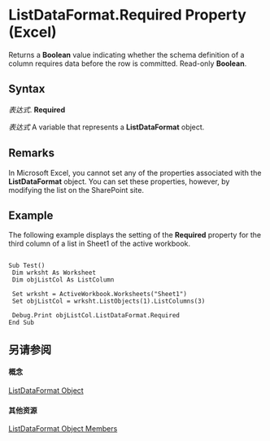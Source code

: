 
# ListDataFormat.Required Property (Excel)

 Returns a **Boolean** value indicating whether the schema definition of a column requires data before the row is committed. Read-only **Boolean**.


## Syntax

 _表达式_. **Required**

 _表达式_ A variable that represents a **ListDataFormat** object.


## Remarks

In Microsoft Excel, you cannot set any of the properties associated with the  **ListDataFormat** object. You can set these properties, however, by modifying the list on the SharePoint site.


## Example

The following example displays the setting of the  **Required** property for the third column of a list in Sheet1 of the active workbook.


```
 
Sub Test() 
 Dim wrksht As Worksheet 
 Dim objListCol As ListColumn 
 
 Set wrksht = ActiveWorkbook.Worksheets("Sheet1") 
 Set objListCol = wrksht.ListObjects(1).ListColumns(3) 
 
 Debug.Print objListCol.ListDataFormat.Required 
End Sub
```


## 另请参阅


#### 概念


[ListDataFormat Object](d972f320-6865-a684-0f46-8c34b2eea482.md)
#### 其他资源


[ListDataFormat Object Members](http://msdn.microsoft.com/library/fb39bbc8-aed9-45f5-c7b2-ca93760c9cf2%28Office.15%29.aspx)